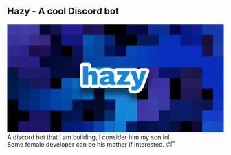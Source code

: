 ## Hazy - A cool Discord bot
![Banner image](/images/hazy.png)
A discord bot that i am building, I consider him my son lol.<br>
Some female developer can be his mother if interested. 😴
